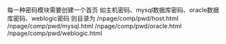 每一种密码模块需要创建一个首页
如主机密码、mysql数据库密码、oracle数据库密码、weblogic密码
则目录为
/npage/comp/pwd/host.html
/npage/comp/pwd/mysql.html
/npage/comp/pwd/oracle.html
/npage/comp/pwd/weblogic.html